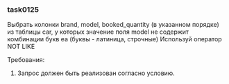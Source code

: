 
### task0125

Выбрать колонки brand, model, booked_quantity (в указанном порядке)
из таблицы car, у которых значение поля model не
содержит комбинации букв ea (буквы - латиница, строчные)
Используй оператор NOT LIKE


Требования:
1.	Запрос должен быть реализован согласно условию.



